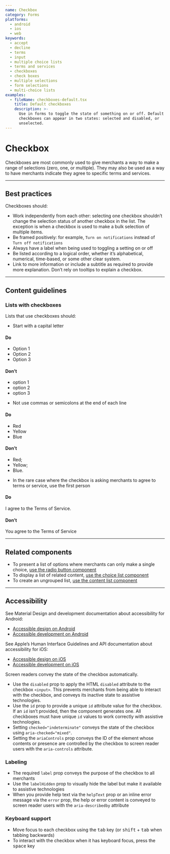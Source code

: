 ```yaml
---
name: Checkbox
category: Forms
platforms:
  - android
  - ios
  - web
keywords:
  - accept
  - decline
  - terms
  - input
  - multiple choice lists
  - terms and services
  - checkboxes
  - check boxes
  - multiple selections
  - form selections
  - multi-choice lists
examples:
  - fileName: checkboxes-default.tsx
    title: Default checkboxes
    description: >-
      Use in forms to toggle the state of something on or off. Default
      checkboxes can appear in two states: selected and disabled, or
      unselected.
---
```


# Checkbox

Checkboxes are most commonly used to give merchants a way to make a range of selections (zero, one, or multiple). They may also be used as a way to have merchants indicate they agree to specific terms and services.

---

## Best practices

Checkboxes should:

- Work independently from each other: selecting one checkbox shouldn’t change
  the selection status of another checkbox in the list. The exception is when a
  checkbox is used to make a bulk selection of multiple items.
- Be framed positively: for example, `Turn on notifications` instead of
  `Turn off notifications`
- Always have a label when being used to toggling a setting on or off
- Be listed according to a logical order, whether it’s alphabetical, numerical,
  time-based, or some other clear system.
- Link to more information or include a subtitle as required to provide more
  explanation. Don’t rely on tooltips to explain a checkbox.

---

## Content guidelines

### Lists with checkboxes

Lists that use checkboxes should:

- Start with a capital letter

<!-- usageblock -->

#### Do

- Option 1
- Option 2
- Option 3

#### Don’t

- option 1
- option 2
- option 3

<!-- end -->

- Not use commas or semicolons at the end of each line

<!-- usageblock -->

#### Do

- Red
- Yellow
- Blue

#### Don’t

- Red;
- Yellow;
- Blue.

<!-- end -->

- In the rare case where the checkbox is asking merchants to agree to terms
  or service, use the first person

<!-- usageblock -->

#### Do

I agree to the Terms of Service.

#### Don’t

You agree to the Terms of Service

<!-- end -->

---

## Related components

- To present a list of options where merchants can only make a single choice, [use the radio button component](https://polaris.shopify.com/components/radio-button)
- To display a list of related content, [use the choice list component](https://polaris.shopify.com/components/choice-list)
- To create an ungrouped list, [use the content list component](https://polaris.shopify.com/components/list)

---

## Accessibility

<!-- content-for: android -->

See Material Design and development documentation about accessibility for Android:

- [Accessible design on Android](https://material.io/design/usability/accessibility.html)
- [Accessible development on Android](https://developer.android.com/guide/topics/ui/accessibility/)

<!-- /content-for -->

<!-- content-for: ios -->

See Apple’s Human Interface Guidelines and API documentation about accessibility for iOS:

- [Accessible design on iOS](https://developer.apple.com/design/human-interface-guidelines/ios/app-architecture/accessibility/)
- [Accessible development on iOS](https://developer.apple.com/accessibility/ios/)

<!-- /content-for -->

<!-- content-for: web -->

Screen readers convey the state of the checkbox automatically.

- Use the `disabled` prop to apply the HTML `disabled` attribute to the checkbox `<input>`. This prevents merchants from being able to interact with the checkbox, and conveys its inactive state to assistive technologies.
- Use the `id` prop to provide a unique `id` attribute value for the checkbox. If an `id` isn’t provided, then the component generates one. All checkboxes must have unique `id` values to work correctly with assistive technologies.
- Setting `checked="indeterminate"` conveys the state of the checkbox using `aria-checked="mixed"`.
- Setting the `ariaControls` prop conveys the ID of the element whose contents or presence are controlled by the checkbox to screen reader users with the `aria-controls` attribute.

### Labeling

- The required `label` prop conveys the purpose of the checkbox to all merchants
- Use the `labelHidden` prop to visually hide the label but make it available to assistive technologies
- When you provide help text via the `helpText` prop or an inline error message via the `error` prop, the help or error content is conveyed to screen reader users with the `aria-describedby` attribute

### Keyboard support

- Move focus to each checkbox using the <kbd>tab</kbd> key (or <kbd>shift</kbd> + <kbd>tab</kbd> when tabbing backwards)
- To interact with the checkbox when it has keyboard focus, press the <kbd>space</kbd> key

<!-- /content-for -->
